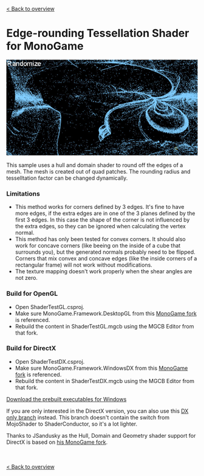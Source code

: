 [< Back to overview](https://github.com/cpt-max/MonoGame-Shader-Samples/tree/overview)

# Edge-rounding Tessellation Shader for MonoGame

![Screenshots](/Screenshot.jpg?raw=true)

This sample uses a hull and domain shader to round off the edges of a mesh. The mesh is created out of quad patches. The rounding radius and tesselltation factor can be changed dynamically.  

### Limitations
- This method works for corners defined by 3 edges. It's fine to have more edges, if the extra edges are in one of the 3 planes defined by the first 3 edges. In this case the shape of the corner is not influenced by the extra edges, so they can be ignored when calculating the vertex normal.
- This method has only been tested for convex corners. It should also work for concave corners (like beeing on the inside of a cube that surrounds you), but the generated normals probably need to be flipped. Corners that mix convex and concave edges (like the inside corners of a rectangular frame) will not work without modifications.
- The texture mapping doesn't work properly when the shear angles are not zero.

### Build for OpenGL
- Open ShaderTestGL.csproj.
- Make sure MonoGame.Framework.DesktopGL from this [MonoGame fork](https://github.com/MonoGame/MonoGame/pull/7533) is referenced.
- Rebuild the content in ShaderTestGL.mgcb using the MGCB Editor from that fork.

### Build for DirectX
- Open ShaderTestDX.csproj.
- Make sure MonoGame.Framework.WindowsDX from this [MonoGame fork](https://github.com/MonoGame/MonoGame/pull/7533) is referenced. 
- Rebuild the content in ShaderTestDX.mgcb using the MGCB Editor from that fork. 

[Download the prebuilt executables for Windows](https://www.dropbox.com/s/c5h81mtgw5pnctu/Monogame%20Shader%20Samples.zip?dl=1)

If you are only interested in the DirectX version, you can also use this [DX only branch](https://github.com/cpt-max/MonoGame/tree/shader) instead. This branch doesn't contain the switch from MojoShader to ShaderConductor, so it's a lot lighter.

Thanks to JSandusky as the Hull, Domain and Geometry shader support for DirectX is based on [his MonoGame fork](https://github.com/JSandusky/MonoGame).


<br><br>
[< Back to overview](https://github.com/cpt-max/MonoGame-Shader-Samples/tree/overview)








